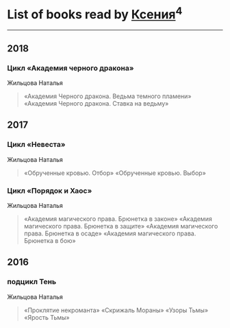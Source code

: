 # List of books read by [Ксения](https://plus.google.com/107312597267727612108)<sup>4</sup>
---

## 2018

### Цикл «Академия черного дракона»
Жильцова Наталья
> «Академия Черного дракона. Ведьма темного пламени»
> «Академия Черного дракона. Ставка на ведьму»



## 2017

### Цикл «Невеста»
Жильцова Наталья
> «Обрученные кровью. Отбор»
> «Обрученные кровью. Выбор»


### Цикл «Порядок и Хаос»
Жильцова Наталья
> «Академия магического права. Брюнетка в законе»
> «Академия магического права. Брюнетка в защите»
> «Академия магического права. Брюнетка в осаде»
> «Академия магического права. Брюнетка в бою»



## 2016

### подцикл Тень
Жильцова Наталья
> «Проклятие некроманта»
> «Скрижаль Мораны»
> «Узоры Тьмы»
> «Ярость Тьмы»



